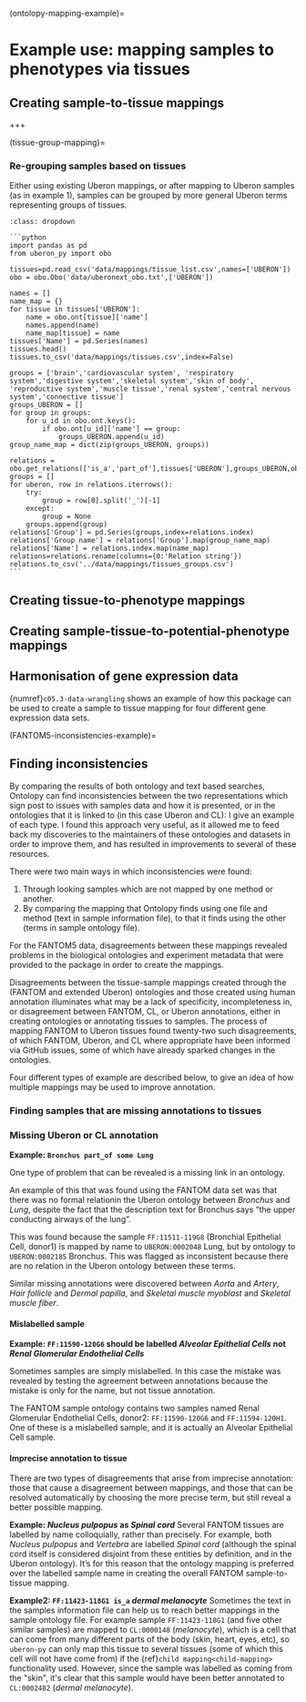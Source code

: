 
(ontolopy-mapping-example)=
# Example use: mapping samples to phenotypes via tissues

## Creating sample-to-tissue mappings
[//]: # (TODO: Open as ipynb and bring over mapping bits and pieces from c05-filter)

+++

(tissue-group-mapping)=
### Re-grouping samples based on tissues
[//]: # (TODO: Update data locations)
Either using existing Uberon mappings, or after mapping to Uberon samples (as in example 1), samples can be grouped by more general Uberon terms representing groups of tissues.

[//]: # (TODO: Make code more usable: relations needs to have some functions for getting mapping, shouldn't be doing weird string stuff)

````{admonition} Code mapping samples to more general groups
:class: dropdown

```python
import pandas as pd
from uberon_py import obo

tissues=pd.read_csv('data/mappings/tissue_list.csv',names=['UBERON'])
obo = obo.Obo('data/uberonext_obo.txt',['UBERON'])

names = []
name_map = {}
for tissue in tissues['UBERON']:
    name = obo.ont[tissue]['name']
    names.append(name)
    name_map[tissue] = name
tissues['Name'] = pd.Series(names)
tissues.head()
tissues.to_csv('data/mappings/tissues.csv',index=False)

groups = ['brain','cardiovascular system', 'respiratory system','digestive system','skeletal system','skin of body', 'reproductive system','muscle tissue','renal system','central nervous system','connective tissue']
groups_UBERON = []
for group in groups:
    for u_id in obo.ont.keys():
        if obo.ont[u_id]['name'] == group:
            groups_UBERON.append(u_id)
group_name_map = dict(zip(groups_UBERON, groups))

relations = obo.get_relations(['is_a','part_of'],tissues['UBERON'],groups_UBERON,obo.ont).relations
groups = []
for uberon, row in relations.iterrows():
    try:
        group = row[0].split('_')[-1]
    except:
        group = None
    groups.append(group)
relations['Group'] = pd.Series(groups,index=relations.index)
relations['Group name'] = relations['Group'].map(group_name_map)
relations['Name'] = relations.index.map(name_map)
relations=relations.rename(columns={0:'Relation string'})
relations.to_csv('../data/mappings/tissues_groups.csv')
```
````

## Creating tissue-to-phenotype mappings

## Creating sample-tissue-to-potential-phenotype mappings

## Harmonisation of gene expression data
[//]: # (TODO: Show a snippet of code and output)
[//]: # (TODO: Write to explain the difference between this and the rest, i.e. that it's extra useful to use the SAME specific tissue names)

{numref}`c05.3-data-wrangling` shows an example of how this package can be used to create a sample to tissue mapping for four different gene expression data sets.

(FANTOM5-inconsistencies-example)=
## Finding inconsistencies 
By comparing the results of both ontology and text based searches, Ontolopy can find inconsistencies between the two representations which sign post to issues with samples data and how it is presented, or in the ontologies that it is linked to (in this case Uberon and CL): I give an example of each type.
I found this approach very useful, as it allowed me to feed back my discoveries to the maintainers of these ontologies and datasets in order to improve them, and has resulted in improvements to several of these resources. 

There were two main ways in which inconsistencies were found:
1. Through looking samples which are not mapped by one method or another.
2. By comparing the mapping that Ontolopy finds using one file and method (text in sample information file), to that it finds using the other (terms in sample ontology file).

[//]: # (TODO: Add a table here of all the inconsistencies: medium priority)
For the FANTOM5 data, disagreements between these mappings revealed problems in the biological ontologies and experiment metadata that were provided to the package in order to create the mappings. 

Disagreements between the tissue-sample mappings created through the (FANTOM and extended Uberon) ontologies and those created using human annotation illuminates what may be a lack of specificity, incompleteness in, or disagreement between FANTOM, CL, or Uberon annotations, either in creating ontologies or annotating tissues to samples. 
The process of mapping FANTOM to Uberon tissues found twenty-two such disagreements, of which FANTOM, Uberon, and CL where appropriate have been informed via GitHub issues, some of which have already sparked changes in the ontologies. 

Four different types of example are described below, to give an idea of how multiple mappings may be used to improve annotation.

### Finding samples that are missing annotations to tissues
[//]: # (TODO: output list of fantom terms to annotate to c+ t-cell)

### Missing Uberon or CL annotation
**Example: `Bronchus part_of some Lung`**

One type of problem that can be revealed is a missing link in an ontology.

An example of this that was found using the FANTOM data set was that there was no formal relationin the Uberon ontology between *Bronchus* and *Lung*, despite the fact that the description text for Bronchus says “the upper conducting airways of the lung”.

This was found because the sample `FF:11511-119G8` (Bronchial Epithelial Cell, donor1) is mapped by name to `UBERON:0002048` Lung, but by ontology to `UBERON:0002185` Bronchus. 
This was flagged as inconsistent because there are no relation in the Uberon ontology between these terms.

Similar missing annotations were discovered between *Aorta* and *Artery*, *Hair follicle* and *Dermal papilla*, and *Skeletal muscle myoblast* and *Skeletal muscle fiber*.

#### Mislabelled sample
**Example: `FF:11590-120G6` should be labelled _Alveolar Epithelial Cells_ not _Renal Glomerular Endothelial Cells_**

Sometimes samples are simply mislabelled.
In this case the mistake was revealed by testing the agreement between annotations because the mistake is only for the name, but not tissue annotation.

[//]: # (TODO: Link to other person who found this on researchgate/wherever)
The FANTOM sample ontology contains two samples named Renal Glomerular Endothelial Cells, donor2: `FF:11590-120G6` and `FF:11594-120H1`. 
One of these is a mislabelled sample, and it is actually an Alveolar Epithelial Cell sample.

#### Imprecise annotation to tissue
[//]: # (TODO: should prefer more precise mapping whichever way around it is? Or not... Need to think.)
There are two types of disagreements that arise from imprecise annotation: those that cause a disagreement between mappings, and those that can be resolved automatically by choosing the more precise term, but still reveal a better possible mapping.

__Example: *Nucleus pulpopus* as *Spinal cord*__
Several FANTOM tissues are labelled by name colloquially, rather than precisely. 
For example, both *Nucleus pulpopus* and *Vertebra* are labelled *Spinal cord* (although the spinal cord itself is considered disjoint from these entities by definition, and in the Uberon ontology).
It’s for this reason that the ontology mapping is preferred over the labelled sample name in creating the overall FANTOM sample-to-tissue mapping.

__Example2: `FF:11423-118G1 is_a` *dermal melanocyte*__
Sometimes the text in the samples information file can help us to reach better mappings in the sample ontology file. 
For example sample `FF:11423-118G1` (and five other similar samples) are mapped to `CL:0000148` (*melanocyte*), which is a cell that can come from many different parts of the body (skin, heart, eyes, etc), so `uberon-py` can only map this tissue to several tissues (some of which this cell will not have come from) if the {ref}`child mapping<child-mapping>` functionality used.
However, since the sample was labelled as coming from the "skin", it's clear that this sample would have been better annotated to `CL:0002482` (*dermal melanocyte*).
